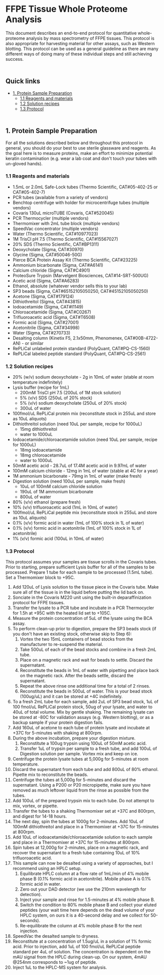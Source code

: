# FFPE Tissue Whole Proteome Analysis <!-- omit in toc -->

This document describes an end-to-end protocol for quantitative whole-proteome analysis by mass spectrometry of FFPE tissues. This protocol is also appropriate for harvesting material for other assays, such as Western blotting. This protocol can be used as a general guideline as there are many different ways of doing many of these individual steps and still achieving success. 

<hr style="height:6pt; visibility:hidden;" />

## Quick links <!-- omit in toc -->

- [1. Protein Sample Preparation](#1-protein-sample-preparation)
  - [1.1 Reagents and materials](#11-reagents-and-materials)
  - [1.2 Solution recipes](#12-solution-recipes)
  - [1.3 Protocol](#13-protocol)

<hr style="height:6pt; visibility:hidden;" />

<span id="1-protein-sample-preparation"></span>

## 1. Protein Sample Preparation

For all the solutions described below and throughout this protocol in general, you should do your best to use sterile glassware and reagents. As the goal here is to measure proteins, make an effort to minimize potential keratin contamination (e.g. wear a lab coat and don't touch your tubes with un-gloved hands).

<span id="11-reagents-and-materials"></span>

### 1.1 Reagents and materials

- 1.5mL or 2.0mL Safe-Lock tubes (Thermo Scientific, CAT#05-402-25 or CAT#05-402-7)
- PCR tubes (available from a variety of vendors)
- Benchtop centrifuge with holder for microcentrifuge tubes (multiple vendors)
- Covaris 130uL microTUBE (Covaris, CAT#520045)
- PCR Thermocycler (multiple vendors)
- Thermomixer with 2mL tube block (multiple vendors)
- SpeedVac concentrator (multiple vendors)
- Water (Thermo Scientific, CAT#10977023)
- 1M TrisCl pH 7.5 (Thermo Scientific, CAT#15567027)
- 20% SDS (Thermo Scientific, CAT#BP1311)
- Deoxycholate (Sigma, CAT#30970)
- Glycine (Sigma, CAT#50046-50G)
- Pierce BCA Protein Assay Kit (Thermo Scientific, CAT#23225)
- Ammonium bicarbonate (Sigma, CAT#A6141)
- Calcium chloride (Sigma, CAT#C4901)
- ProteoSure Trypsin (Marvelgent Biosciences, CAT#14-SRT-500UG)
- Acetic acid (Sigma, CAT#A6283)
- Ethanol, absolute (whatever vendor sells this to your lab)
- SP3 beads (Sigma, CAT#65152105050250, CAT#45152105050250)
- Acetone (Sigma, CAT#179124)
- Dithiothreitol (Sigma, CAT#43815)
- Iodoacetamide (Sigma, CAT#I1149)
- Chloroacetamide (Sigma, CAT#C0267)
- Trifluoroacetic acid (Sigma, CAT#T6508)
- Formic acid (Sigma, CAT#27001)
- Acetonitrile (Sigma, CAT#34998)
- Water (Sigma, CAT#270733)
- Desalting column (Kinetix F5, 2.1x50mm, Phenomenex, CAT#00B-4722-AN) - or similar
- RePLiCal unlabeled protein standard (PolyQuant, CAT#PQ-CS-1560)
- RePLiCal labeled peptide standard (PolyQuant, CAT#PQ-CS-2561)

<span id="12-solution-recipes"></span>

### 1.2 Solution recipes

- 20% (w/v) sodium deoxycholate - 2g in 10mL of water (stable at room temperature indefinitely)
- Lysis buffer (recipe for 1mL)
  - 200mM TrisCl pH 7.5 (200uL of 1M stock solution)
  - 5% (v/v) SDS (250uL of 20% stock)
  - 5% (v/v) sodium deoxycholate (250uL of 20% stock)
  - 300uL of water
- 100fmol/uL RePLiCal protein mix (reconstitute stock in 255uL and store as 10uL aliquots)
- Dithiothreitol solution (need 10uL per sample, recipe for 1000uL)
  - 15mg dithiothreitol
  - water to 1000uL
- Iodoacetamide/chloroacetamide solution (need 10uL per sample, recipe for 1000uL)
  - 18mg iodoacetamide
  - 18mg chloroacetamide
  - water to 1000uL
- 50mM acetic acid - 28.7uL of 17.4M acetic acid in 9.97mL of water
- 100mM calcium chloride - 12mg in 1mL of water (stable at 4C for a year)
- 1M ammonium bicarbonate - 79mg in 1mL of water (make fresh)
- Digestion solution (need 100uL per sample, make fresh)
  - 10uL of 100mM calcium chloride solution
  - 190uL of 1M ammonium bicarbonate
  - 800uL of water
- 80% (v/v) ethanol (prepare fresh)
- 10% (v/v) trifluoroacetic acid (1mL in 10mL of water)
- 100fmol/uL RePLiCal peptide mix (reconstitute stock in 255uL and store as 10uL aliquots)
- 0.1% (v/v) formic acid in water (1mL of 100% stock in 1L of water)
- 0.1% (v/v) formic acid in acetonitrile (1mL of 100% stock in 1L of acetonitrile)
- 1% (v/v) formic acid (100uL in 10mL of water)

<span id="13-protocol"></span>

### 1.3 Protocol

This protocol assumes your samples are tissue scrolls in the Covaris tubes. Prior to starting, prepare sufficient Lysis buffer for all of the samples to be processed. Prepare 1 tube for each sample to be processed (1.5mL tube). Set a Thermomixer block to +95C. 

1. Add 120uL of Lysis solution to the tissue piece in the Covaris tube. Make sure all of the tissue is in the liquid before putting the lid back on.
2. Sonciate in the Covaris M220 unit using the built-in deparaffinization protocol for FFPE tissues. 
3. Transfer the lysate to a PCR tube and incubate in a PCR Thermocycler for 1.5h at +95C with the heated lid set to +105C.
4.  Measure the protein concentration of 5uL of the lysate using the BCA assay. 
5.  To perform clean-up prior to digestion, prepare the SP3 beads stock (if you don't have an existing stock, otherwise skip to Step 6):
    1. Vortex the two 15mL containers of bead stocks from the manufacturer to re-suspend the material.
    2. Take 500uL of each of the bead stocks and combine in a fresh 2mL tube.
    3. Place on a magnetic rack and wait for beads to settle. Discard the supernatant.
    4. Reconstitute the beads in 1mL of water with pipetting and place back on the magnetic rack. After the beads settle, discard the supernatant.
    5. Repeat the above rinse one additional time for a total of 2 rinses.
    6. Reconstitute the beads in 500uL of water. This is your bead stock (100ug/uL) and it can be stored at +4C indefinitely.
 6.  To a fresh 2mL tube for each sample, add 2uL of SP3 bead stock, 1uL of 100 fmol/uL RePLiCal protein stock, 50ug of your lysate, and water to 40uL of total volume. Mix by gentle shaking. The remaining lysate can be stored at -80C for validation assays (e.g. Western blotting), or as a backup sample if your protein digestion fails.
 7.  Add 160uL of acetone to each tube of protein lysate and incubate at +37C for 5-minutes with shaking at 800rpm.
 8.  During the above incubation, prepare your digestion mixture.
     1.  Reconstitute a 100ug trypsin using 100uL of 50mM acetic acid.
     2.  Transfer 1uL of trypsin per sample to a fresh tube, and add 100uL of Digestion solution per sample. Vortex mix and keep on ice.
 9.  Centrifuge the protein lysate tubes at 5,000g for 5-minutes at room temperature.
 10. Discard the supernatant from each tube and add 800uL of 80% ethanol. Pipette mix to reconstitute the beads.
 11. Centrifuge the tubes at 5,000g for 5-minutes and discard the supernatant. Using a P200 or P20 micropipette, make sure you have removed as much leftover liquid from the rinse as possible from the tubes.
 12. Add 100uL of the prepared trypsin mix to each tube. Do not attempt to mix, vortex, or pipette.
 13. Transfer the tubes to a shaking Thermomixer set at +37C and 800rpm, and digest for 14-18 hours.
 14. The next day, spin the tubes at 1000g for 2-minutes. Add 10uL of 100mM dithiothreitol and place in a Thermomixer at +37C for 15-minutes at 800rpm.
 15. Add 10uL of iodoacetamide/chloroacetamide solution to each sample and place in a Thermomixer at +37C for 15-minutes at 800rpm.
 16. Spin tubes at 12,000g for 2-minutes, place on a magnetic rack, and recover the supernatant to a fresh tube containing 10uL of 10% trifluoroacetic acid.
 17. This sample can now be desalted using a variety of approaches, but I recommend using an HPLC setup.
     1.  Equilibrate HPLC column at a flow rate of 1mL/min of 4% mobile phase B (0.1% formic acid in acetonitrile). Mobile phase A is 0.1% formic acid in water.
     2.  Zero out your DAD detector (we use the 210nm wavelength for detection).
     3.  Inject your sample and rinse for 1.5-minutes at 4% mobile phase B.
     4.  Switch the condition to 80% mobile phase B and collect your eluted peptides (your wait time here depends on the dead volume of your HPLC system, on ours it is a 40-second delay and we collect for 50-seconds).
     5.  Re-equilibrate the column at 4% mobile phase B for the next injection.
 18. SpeedVac the desalted sample to dryness.
 19. Reconstitute at a concentration of 1.5ug/uL in a solution of 1% formic acid. Prior to injection, add 1uL of 100 fmol/uL RePLiCal peptide standard per 4uL of solution. The concentration is dependent on the mAU signal from the HPLC during clean-up. On our system, 4mAU @254nm corresponds to ~1ug of peptide.
 20. Inject 1uL to the HPLC-MS system for analysis.